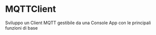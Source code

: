 # MQTTClient
Sviluppo un Client MQTT gestibile da una Console App con le principali funzioni di base 

